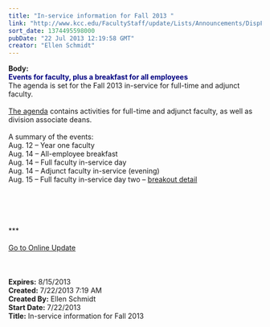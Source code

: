 ```yaml
---
title: "In-service information for Fall 2013 "
link: "http://www.kcc.edu/FacultyStaff/update/Lists/Announcements/DispForm.aspx?ID=1169"
sort_date: 1374495598000
pubDate: "22 Jul 2013 12:19:58 GMT"
creator: "Ellen Schmidt"
---
```


<div><b>Body:</b> <div class="ExternalClassF2233B272CA14FB38B108C9790C8258A"><div><font color="#000080"><strong>Events for faculty, plus a breakfast for all employees </strong></font><br /></div>
<div>The agenda is set for the Fall 2013 in-service for full-time and adjunct faculty.</div>
<div><br /><a href="/FacultyStaff/departments/ktlc/Documents/Fall_2013_Agenda.pdf">The agenda</a> contains activities for full-time and adjunct faculty, as well as division associate deans.</div>
<div><br />A summary of the events:</div>
<div>Aug. 12 – Year one faculty<br />Aug. 14 – All-employee breakfast <br />Aug. 14 – Full faculty in-service day<br />Aug. 14 – Adjunct faculty in-service (evening)<br />Aug. 15 – Full faculty in-service day two – <a href="/FacultyStaff/departments/ktlc/Documents/Breakout_Detail_Handout_Fall13.pdf">breakout detail</a></div>
<div> </div>
<div> </div>
<div> </div>
<div>
<div>
<div><br /><br />*** 
<div><br /></div>
<div></div>
<div></div>
<div><a href="/FacultyStaff/update/Pages/dailyupdate.aspx">Go to Online Update</a></div>
<div></div>
<div><br /></div>
<div></div></div></div></div>
<div> </div>
<div> </div></div></div>
<div><b>Expires:</b> 8/15/2013</div>
<div><b>Created:</b> 7/22/2013 7:19 AM</div>
<div><b>Created By:</b> Ellen Schmidt</div>
<div><b>Start Date:</b> 7/22/2013</div>
<div><b>Title:</b> In-service information for Fall 2013 </div>
